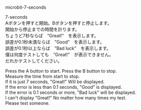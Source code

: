 microbit-7-seconds  

7-seconds  
  Aボタンを押すと開始。Bボタンを押すと停止します。  
  開始から停止までの時間を計ります。  
  ちょうど7秒ならば　”Great!”　を表示します。  
  誤差が0.1秒未満ならば　”Good”　を表示します。  
  誤差が0.1秒以上ならば　”Bad luck”　を表示します。  
  僕は何度テストしても　”Great!”　が表示できません。  
  だれかテストしてください。  

  Press the A button to start. Press the B button to stop.  
  Measure the time from start to stop.  
  If it is just 7 seconds, "Great!" Will be displayed.  
  If the error is less than 0.1 seconds, "Good" is displayed.  
  If the error is 0.1 seconds or more, "Bad luck" will be displayed.  
  I can't display "Great!" No matter how many times my test.  
  Please test someone.  
  

